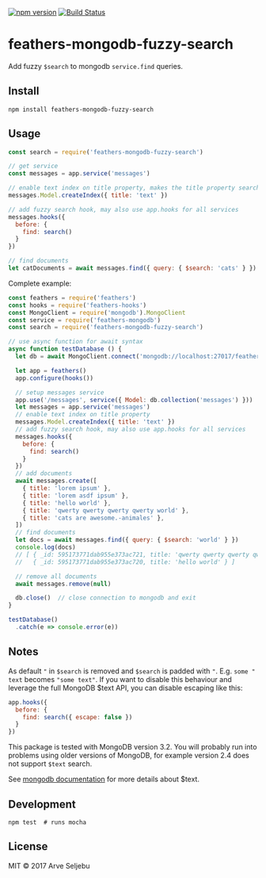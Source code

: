 [![npm version](https://badge.fury.io/js/feathers-mongodb-fuzzy-search.svg)](https://badge.fury.io/js/feathers-mongodb-fuzzy-search) [![Build Status](https://travis-ci.org/arve0/feathers-mongodb-fuzzy-search.svg?branch=master)](https://travis-ci.org/arve0/feathers-mongodb-fuzzy-search)

# feathers-mongodb-fuzzy-search
Add fuzzy `$search` to mongodb `service.find` queries.

## Install
```
npm install feathers-mongodb-fuzzy-search
```

## Usage
```js
const search = require('feathers-mongodb-fuzzy-search')

// get service
const messages = app.service('messages')

// enable text index on title property, makes the title property searchable
messages.Model.createIndex({ title: 'text' })

// add fuzzy search hook, may also use app.hooks for all services
messages.hooks({
  before: {
    find: search()
  }
})

// find documents
let catDocuments = await messages.find({ query: { $search: 'cats' } })
```

Complete example:
```js
const feathers = require('feathers')
const hooks = require('feathers-hooks')
const MongoClient = require('mongodb').MongoClient
const service = require('feathers-mongodb')
const search = require('feathers-mongodb-fuzzy-search')

// use async function for await syntax
async function testDatabase () {
  let db = await MongoClient.connect('mongodb://localhost:27017/feathers')

  let app = feathers()
  app.configure(hooks())

  // setup messages service
  app.use('/messages', service({ Model: db.collection('messages') }))
  let messages = app.service('messages')
  // enable text index on title property
  messages.Model.createIndex({ title: 'text' })
  // add fuzzy search hook, may also use app.hooks for all services
  messages.hooks({
    before: {
      find: search()
    }
  })
  // add documents
  await messages.create([
    { title: 'lorem ipsum' },
    { title: 'lorem asdf ipsum' },
    { title: 'hello world' },
    { title: 'qwerty qwerty qwerty qwerty world' },
    { title: 'cats are awesome.-animales' },
  ])
  // find documents
  let docs = await messages.find({ query: { $search: 'world' } })
  console.log(docs)
  // [ { _id: 595173771dab955e373ac721, title: 'qwerty qwerty qwerty qwerty world' },
  //   { _id: 595173771dab955e373ac720, title: 'hello world' } ]

  // remove all documents
  await messages.remove(null)

  db.close()  // close connection to mongodb and exit
}

testDatabase()
  .catch(e => console.error(e))
```

## Notes
As default `"` in `$search` is removed and `$search` is padded with `"`. E.g. `some " text` becomes `"some text"`. If you want to disable this behaviour and leverage the full MongoDB $text API, you can disable escaping like this:

```js
app.hooks({
  before: {
    find: search({ escape: false })
  }
})
```

This package is tested with MongoDB version 3.2. You will probably run into problems using older versions of MongoDB, for example version 2.4 does not support `$text` search.

See [mongodb documentation](https://docs.mongodb.com/manual/reference/operator/query/text/#search-field) for more details about $text.

## Development
```
npm test  # runs mocha
```

## License
MIT © 2017 Arve Seljebu
